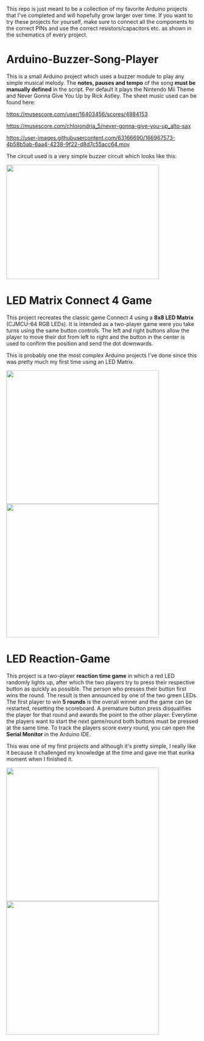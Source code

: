 This repo is just meant to be a collection of my favorite Arduino projects that I've completed and will hopefully grow larger over time. If you want to try these projects for yourself, make sure to connect all the components to the correct PINs and use the correct resistors/capacitors etc. as shown in the schematics of every project.

# Arduino-Buzzer-Song-Player
This is a small Arduino project which uses a buzzer module to play any simple musical melody.
The **notes, pauses and tempo** of the song **must be manually defined** in the script. Per default it plays the Nintendo Mii Theme and Never Gonna Give You Up by Rick Astley. The sheet music used can be found here: 

https://musescore.com/user/16403456/scores/4984153

https://musescore.com/chlorondria_5/never-gonna-give-you-up_alto-sax

https://user-images.githubusercontent.com/63166690/166967573-4b58b5ab-6aa4-4238-9f22-d8d7c55acc64.mov

The circuit used is a very simple buzzer circuit which looks like this:

<img src="https://user-images.githubusercontent.com/63166690/166476836-02270979-d89d-446f-9485-253145414c78.png" width="400" height="300">


# LED Matrix Connect 4 Game
This project recreates the classic game Connect 4 using a **8x8 LED Matrix** (CJMCU-64 RGB LEDs). It is intended as a two-player game were you take turns using the same button controls. The left and right buttons allow the player to move their dot from left to right and the button in the center is used to confirm the position and send the dot downwards. 

This is probably one the most complex Arduino projects I've done since this was pretty much my first time using an LED Matrix.

<img src="https://user-images.githubusercontent.com/63166690/166999177-61801394-735d-483e-941e-e405ddc9b6c1.png" width="400" height="350">
<img src="https://user-images.githubusercontent.com/63166690/166990364-e390ed3c-c8b6-4d08-81c3-12b2accb6529.png" width="400" height="350">

# LED Reaction-Game
This project is a two-player **reaction time game** in which a red LED randomly lights up, after which the two players try to press their respective button as quickly as possible. The person who presses their button first wins the round. The result is then announced by one of the two green LEDs. The first player to win **5 rounds** is the overall winner and the game can be restarted, resetting the scoreboard. A premature button press disqualifies the player for that round and awards the point to the other player. Everytime the players want to start the next game/round both buttons must be pressed at the same time. To track the players score every round, you can open the **Serial Monitor** in the Arduino IDE.

This was one of my first projects and although it's pretty simple, I really like it because it challenged my knowledge at the time and gave me that eurika moment when I finished it.

<img src="https://user-images.githubusercontent.com/63166690/167148301-59498fd7-1388-4c18-aa5b-d5d005996586.png" width="400" height="350">
<img src="https://user-images.githubusercontent.com/63166690/167153770-f395dd22-13bf-4a68-9f70-3db08b1339f1.png" width="400" height="350">
